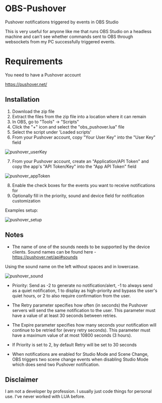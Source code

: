 # OBS-Pushover
Pushover notifications triggered by events in OBS Studio

This is very useful for anyone like me that runs OBS Studio on a headless machine and can't see whether commands sent to OBS through websockets from my PC successfully triggered events.

# Requirements
You need to have a Pushover account

https://pushover.net/

## Installation
1. Download the zip file
2. Extract the files from the zip file into a location where it can remain
3. In OBS, go to "Tools" -> "Scripts"
4. Click the "+" icon and select the "obs_pushover.lua" file
5. Select the script under 'Loaded scripts'
6. From your Pushover account, copy "Your User Key" into the "User Key" field

![pushover_userKey](https://user-images.githubusercontent.com/29752700/132647922-ac812fb4-351d-4541-a617-a83aa74873e2.png)


7. From your Pushover account, create an "Application/API Token" and copy the app's "API Token/Key" into the "App API Token" field

![pushover_appToken](https://user-images.githubusercontent.com/29752700/132647937-de2c493d-00ee-4814-bf16-feb54e148e0a.png)


8. Enable the check boxes for the events you want to receive notifications for
9. Optionally fill in the priority, sound and device field for notification customization

Examples setup:

![pushover_setup](https://user-images.githubusercontent.com/29752700/132647952-73792c66-af0d-44b4-a573-768a681c9458.png)



## Notes
- The name of one of the sounds needs to be supported by the device clients. Sound names can be found here - https://pushover.net/api#sounds

Using the sound name on the left without spaces and in lowercase.

![pushover_sound](https://user-images.githubusercontent.com/29752700/132641581-e2184b5c-e3f0-4cd7-bf18-67365da2f4d6.png)

- Priority: Send as -2 to generate no notification/alert, -1 to always send as a quiet notification, 1 to display as high-priority and bypass the user's quiet hours, or 2 to also require confirmation from the user.
- The Retry parameter specifies how often (in seconds) the Pushover servers will send the same notification to the user. This parameter must have a value of at least 30 seconds between retries.
- The Expire parameter specifies how many seconds your notification will continue to be retried for (every retry seconds). This parameter must have a maximum value of at most 10800 seconds (3 hours).
- If Priority is set to 2, by default Retry will be set to 30 seconds

- When notifications are enabled for Studio Mode and Scene Change, OBS triggers two scene change events when disabling Studio Mode which does send two Pushover notification.


## Disclaimer
I am not a developer by profession.
I usually just code things for personal use.
I've never worked with LUA before.
